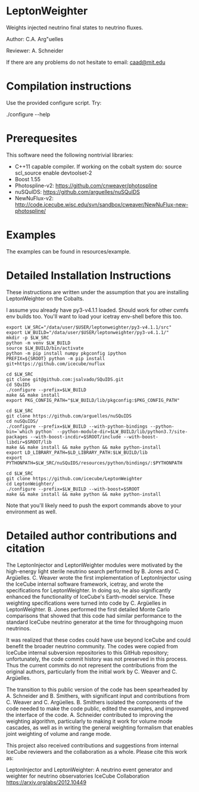 # LeptonWeighter
Weights injected neutrino final states to neutrino fluxes.

Author: C.A. Arg\"uelles

Reviewer: A. Schneider

If there are any problems do not hesitate to email: caad@mit.edu

# Compilation instructions

Use the provided configure script. Try:

./configure --help

# Prerequesites

This software need the following nontrivial libraries:

* C++11 capable compiler. If working on the cobalt system do:
source scl_source enable devtoolset-2
* Boost 1.55
* Photospline-v2: https://github.com/cnweaver/photospline
* nuSQuIDS: https://github.com/arguelles/nuSQuIDS
* NewNuFlux-v2: http://code.icecube.wisc.edu/svn/sandbox/cweaver/NewNuFlux-new-photospline/

# Examples

The examples can be found in resources/example.

# Detailed Installation Instructions

These instructions are written under the assumption that you are installing LeptonWeighter on the Cobalts. 

I assume you already have py3-v4.1.1 loaded. Should work for other cvmfs env builds too.
You'll want to load your icetray env-shell before this too.

```
export LW_SRC="/data/user/$USER/leptonweighter/py3-v4.1.1/src"
export LW_BUILD="/data/user/$USER/leptonweighter/py3-v4.1.1/"
mkdir -p $LW_SRC
python -m venv $LW_BUILD
source $LW_BUILD/bin/activate
python -m pip install numpy pkgconfig ipython
PREFIX=${SROOT} python -m pip install git+https://github.com/icecube/nuflux

cd $LW_SRC
git clone git@github.com:jsalvado/SQuIDS.git
cd SQuIDS
./configure --prefix=$LW_BUILD
make && make install
export PKG_CONFIG_PATH="$LW_BUILD/lib/pkgconfig:$PKG_CONFIG_PATH"

cd $LW_SRC
git clone https://github.com/arguelles/nuSQuIDS
cd nuSQuIDS/
./configure --prefix=$LW_BUILD --with-python-bindings --python-bin=`which python` --python-module-dir=$LW_BUILD/lib/python3.7/site-packages --with-boost-incdir=$SROOT/include --with-boost-libdir=$SROOT/lib
make && make install && make python && make python-install
export LD_LIBRARY_PATH=$LD_LIBRARY_PATH:$LW_BUILD/lib
export PYTHONPATH=$LW_SRC/nuSQuIDS/resources/python/bindings/:$PYTHONPATH

cd $LW_SRC
git clone https://github.com/icecube/LeptonWeighter
cd LeptonWeighter/
./configure --prefix=$LW_BUILD --with-boost=$SROOT
make && make install && make python && make python-install
```

Note that you'll likely need to push the export commands above to your environment as well.


# Detailed author contributions and citation

The LeptonInjector and LeptonWeighter modules were motivated by the high-energy light sterile neutrino search performed by B. Jones and C. Argüelles. C. Weaver wrote the first implementation of LeptonInjector using the IceCube internal software framework, icetray, and wrote the specifications for LeptonWeighter. In doing so, he also significantly enhanced the functionality of IceCube's Earth-model service. These weighting specifications were turned into code by C. Argüelles in LeptonWeighter. B. Jones performed the first detailed Monte Carlo comparisons that showed that this code had similar performance to the standard IceCube neutrino generator at the time for throughgoing muon neutrinos.

It was realized that these codes could have use beyond IceCube and could benefit the broader neutrino community. The codes were copied from IceCube internal subversion repositories to this GitHub repository; unfortunately, the code commit history was not preserved in this process. Thus the current commits do not represent the contributions from the original authors, particularly from the initial work by C. Weaver and C. Argüelles. 

The transition to this public version of the code has been spearheaded by A. Schneider and B. Smithers, with significant input and contributions from C. Weaver and C. Argüelles. B. Smithers isolated the components of the code needed to make the code public, edited the examples, and improved the interface of the code. A. Schneider contributed to improving the weighting algorithm, particularly to making it work for volume mode cascades, as well as in writing the general weighting formalism that enables joint weighting of volume and range mode.

This project also received contributions and suggestions from internal IceCube reviewers and the collaboration as a whole. Please cite this work as:

LeptonInjector and LeptonWeighter: A neutrino event generator and weighter for neutrino observatories
IceCube Collaboration
https://arxiv.org/abs/2012.10449
